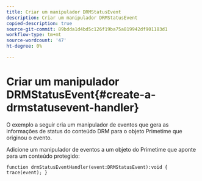 ```yaml
---
title: Criar um manipulador DRMStatusEvent
description: Criar um manipulador DRMStatusEvent
copied-description: true
source-git-commit: 89bdda1d4bd5c126f19ba75a819942df901183d1
workflow-type: tm+mt
source-wordcount: '47'
ht-degree: 0%

---
```



# Criar um manipulador DRMStatusEvent{#create-a-drmstatusevent-handler}

O exemplo a seguir cria um manipulador de eventos que gera as informações de status do conteúdo DRM para o objeto Primetime que originou o evento.

Adicione um manipulador de eventos a um objeto do Primetime que aponte para um conteúdo protegido:

```
function drmStatusEventHandler(event:DRMStatusEvent):void { trace(event); } 
```

